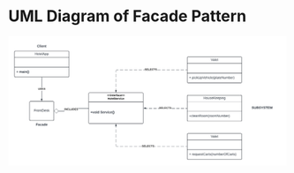 # UML Diagram of Facade Pattern

![UML Diagram](https://github.com/bgduque/Simplified-Hotel-Management-System/raw/main/src/Images/UML-FACADE.png)